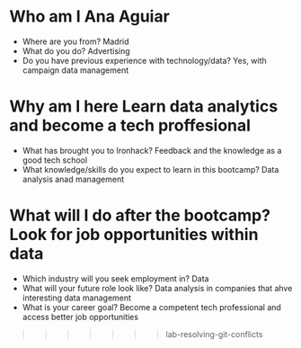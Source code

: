 
# Who am I Ana Aguiar

* Where are you from? Madrid
* What do you do? Advertising
* Do you have previous experience with technology/data? Yes, with campaign data management

# Why am I here Learn data analytics and become a tech proffesional

* What has brought you to Ironhack? Feedback and the knowledge as a good tech school
* What knowledge/skills do you expect to learn in this bootcamp? Data analysis anad management

# What will I do after the bootcamp? Look for job opportunities within data

* Which industry will you seek employment in? Data
* What will your future role look like? Data analysis in companies that  ahve interesting data management
* What is your career goal? Become a competent tech professional and access better job opportunities
>>>>>>> lab-resolving-git-conflicts
